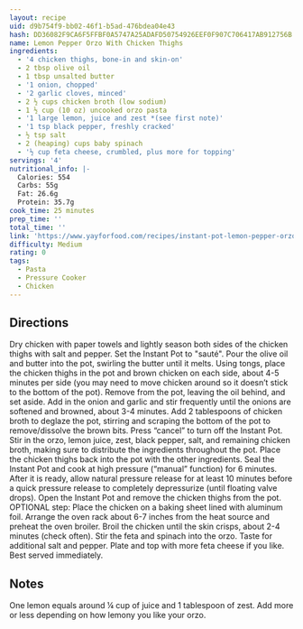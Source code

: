 ```yaml
---
layout: recipe
uid: d9b754f9-bb02-46f1-b5ad-476bdea04e43
hash: DD36082F9CA6F5FFBF0A5747A25ADAFD50754926EEF0F907C706417AB912756B
name: Lemon Pepper Orzo With Chicken Thighs
ingredients:
  - '4 chicken thighs, bone-in and skin-on'
  - 2 tbsp olive oil
  - 1 tbsp unsalted butter
  - '1 onion, chopped'
  - '2 garlic cloves, minced'
  - 2 ½ cups chicken broth (low sodium)
  - 1 ½ cup (10 oz) uncooked orzo pasta
  - '1 large lemon, juice and zest *(see first note)'
  - '1 tsp black pepper, freshly cracked'
  - ½ tsp salt
  - 2 (heaping) cups baby spinach
  - '½ cup feta cheese, crumbled, plus more for topping'
servings: '4'
nutritional_info: |-
  Calories: 554
  Carbs: 55g
  Fat: 26.6g
  Protein: 35.7g
cook_time: 25 minutes
prep_time: ''
total_time: ''
link: 'https://www.yayforfood.com/recipes/instant-pot-lemon-pepper-orzo-chicken'
difficulty: Medium
rating: 0
tags:
  - Pasta
  - Pressure Cooker
  - Chicken
---
```


## Directions

Dry chicken with paper towels and lightly season both sides of the chicken thighs with salt and pepper.
Set the Instant Pot to "sauté". Pour the olive oil and butter into the pot, swirling the butter until it melts. Using tongs, place the chicken thighs in the pot and brown chicken on each side, about 4-5 minutes per side (you may need to move chicken around so it doesn’t stick to the bottom of the pot). Remove from the pot, leaving the oil behind, and set aside.
Add in the onion and garlic and stir frequently until the onions are softened and browned, about 3-4 minutes.
Add 2 tablespoons of chicken broth to deglaze the pot, stirring and scraping the bottom of the pot to remove/dissolve the brown bits.
Press “cancel” to turn off the Instant Pot. Stir in the orzo, lemon juice, zest, black pepper, salt, and remaining chicken broth, making sure to distribute the ingredients throughout the pot. Place the chicken thighs back into the pot with the other ingredients.
Seal the Instant Pot and cook at high pressure (“manual” function) for 6 minutes. After it is ready, allow natural pressure release for at least 10 minutes before a quick pressure release to completely depressurize (until floating valve drops). Open the Instant Pot and remove the chicken thighs from the pot.
OPTIONAL step: Place the chicken on a baking sheet lined with aluminum foil. Arrange the oven rack about 6-7 inches from the heat source and preheat the oven broiler. Broil the chicken until the skin crisps, about 2-4 minutes (check often).
Stir the feta and spinach into the orzo. Taste for additional salt and pepper. Plate and top with more feta cheese if you like. Best served immediately.
## Notes

One lemon equals around ¼ cup of juice and 1 tablespoon of zest. Add more or less depending on how lemony you like your orzo.
